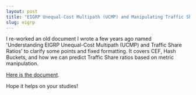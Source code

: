 ```yaml
---
layout: post
title: "EIGRP Unequal-Cost Multipath (UCMP) and Manipulating Traffic Share Count"
slug: eigrp
---
```


I re-worked an old document I wrote a few years ago named 'Understanding EIGRP Unequal-Cost Multipath (UCMP) and Traffic Share Ratios' to clarify some points and fixed formatting. It covers CEF, Hash Buckets, and how we can predict Traffic Share ratios based on metric manipulation.

[Here is the document](https://drive.google.com/file/d/1PgNACSRmKrhB5-CqZkDDqgTkiOlvZVjI/view?usp=sharing).

Hope it helps on your studies!

